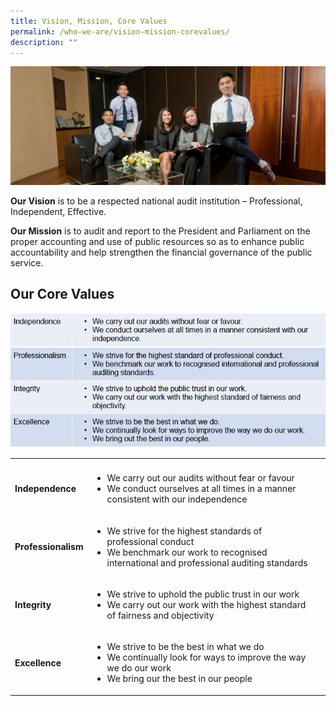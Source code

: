 ```yaml
---
title: Vision, Mission, Core Values
permalink: /who-we-are/vision-mission-corevalues/
description: ""
---
```

![](/images/PageBanner1.jpg)

**Our Vision** is to be a respected national audit institution – Professional, Independent, Effective.

**Our Mission** is to audit and report to the President and Parliament on the proper accounting and use of public resources so as to enhance public accountability and help strengthen the financial governance of the public service.
<BR> 


## Our Core Values
![](/images/CoreValue.jpg)

<table>
	<th>
	<td></td>
	<td></td>
	</th>
	<tr>
		<td><b>Independence</b></td>
		<td>
			<ul>
				<li>We carry out our audits without fear or favour</li>
				<li>We conduct ourselves at all times in a manner consistent with our independence</li>
			</ul>
		</td>	
	</tr>
	<tr>
		<td><b>Professionalism</b></td>
		<td>
			<ul>
				<li>We strive for the highest standards of professional conduct</li>
				<li>We benchmark our work to recognised international and professional auditing standards</li>
			</ul>
		</td>
	</tr>
	<tr>
		<td><b>Integrity</b></td>
		<td>
			<ul>
				<li>We strive to uphold the public trust in our work</li>
				<li>We carry out our work with the highest standard of fairness and objectivity</li>
			</ul>
		</td>	
	</tr>
	<tr>
		<td><b>Excellence</b></td>
		<td>
			<ul>
				<li>We strive to be the best in what we do</li>
				<li>We continually look for ways to improve the way we do our work</li>
				<li>We bring our the best in our people</li>
			</ul>
		</td>
	</tr>
</table>